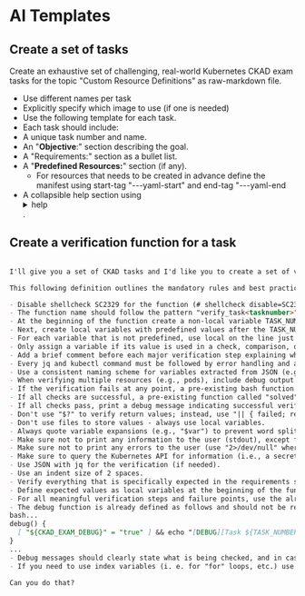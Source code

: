 # AI Templates

## Create a set of tasks

Create an exhaustive set of challenging, real-world Kubernetes CKAD exam tasks for the topic "Custom Resource Definitions" as raw-markdown file.

- Use different names per task
- Explicitly specify which image to use (if one is needed)
- Use the following template for each task.
- Each task should include:
- A unique task number and name.
- An "__Objective__:" section describing the goal.
- A "Requirements:" section as a bullet list.
- A "__Predefined Resources:__" section (if any).
  - For resources that needs to be created in advance define the manifest using start-tag "---yaml-start" and end-tag "---yaml-end
- A collapsible help section using <details><summary>help</summary></details>.

## Create a verification function for a task

```markdown

I'll give you a set of CKAD tasks and I'd like you to create a set of verification scripts for the tasks.

This following definition outlines the mandatory rules and best practices for creating bash verification scripts for CKAD tasks. Please adhere to these specifications ensures consistency, robustness, and clear debugging output.

- Disable shellcheck SC2329 for the function (# shellcheck disable=SC2329)
- The function name should follow the pattern "verify_task<tasknumber>"
- At the beginning of the function create a non-local variable TASK_NUMBER="<tasknumber>".
- Next, create local variables with predefined values after the TASK_NUMBER.
- For each variable that is not predefined, use local on the line just before its first assignment, instead of declaring all local variables at the beginning of the function.
- Only assign a variable if its value is used in a check, comparison, or further processing. Do not assign variables for values that are not used, and do not assign variables solely for documentation or debug output. If a command is only used to check for success or failure, do not assign its output to a variable unless you need to process that output. If you run a command whose output is not assigned to a variable, always redirect its output (stdout and stderr) to /dev/null to prevent any unintended printing.
- Add a brief comment before each major verification step explaining what is being checked.
- Every jq and kubectl command must be followed by error handling and a debug message if it fails.
- Use a consistent naming scheme for variables extracted from JSON (e.g., prefix with rs_ for ReplicaSet-related variables).
- When verifying multiple resources (e.g., pods), include debug output for each item checked, especially on failure.
- If the verification fails at any point, a pre-existing bash function called "failed" should be called and the function should return.
- If all checks are successful, a pre-existing function called "solved" should be called and the function should return.
- If all checks pass, print a debug message indicating successful verification before calling solved.
- Don't use "$?" to verify return values; instead, use "|| { failed; return; }".
- Don't use files to store values - always use local variables.
- Always quote variable expansions (e.g., "$var") to prevent word splitting and globbing.
- Make sure not to print any information to the user (stdout), except for debug messages as described below.
- Make sure not to print any errors to the user (use "2>/dev/null" where needed).
- Make sure to query the Kubernetes API for information (i.e., a secret resource) only once, get it as JSON, and use the JSON variable afterwards.
- Use JSON with jq for the verification (if needed).
- Use an indent size of 2 spaces.
- Verify everything that is specifically expected in the requirements section of the task.
- Define expected values as local variables at the beginning of the function under the TASK_NUMBER.
- For all meaningful verification steps and failure points, use the already provided debug function to print context-specific debug messages. Do not use echo or print statements directly for debug output.
- The debug function is already defined as follows and should not be redefined in your function:
bash...
debug() {
  [ "${CKAD_EXAM_DEBUG}" = "true" ] && echo "[DEBUG][Task ${TASK_NUMBER}] $1"
}
...
- Debug messages should clearly state what is being checked, and in case of failure, what was expected and what was found.
- If you need to use index variables (i. e. for "for" loops, etc.) use local variables where possible.

Can you do that?
```
